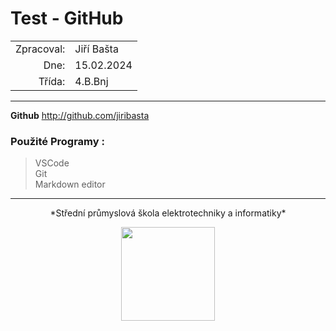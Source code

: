 

# Test - GitHub

|            |            |
| ---------: | :--------- |
| Zpracoval: | Jiří Bašta |
| Dne:       | 15.02.2024 |
| Třída:     |    4.B.Bnj |

---

**Github** <http://github.com/jiribasta>

### Použité Programy :
>VSCode  
>Git  
> Markdown editor

---
<p style="text-align: center;">*Střední průmyslová škola elektrotechniky a informatiky*</p>
<p style="text-align: center;"><img src="https://www.spsemoh.cz/logos/spsei-vektor-barevne.svg" width="150px"></p>